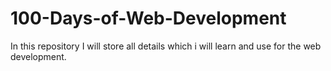 # 100-Days-of-Web-Development
In this repository I will store all details which i will learn and use for the web development.
